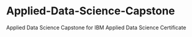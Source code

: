# Applied-Data-Science-Capstone
Applied Data Science Capstone for IBM Applied Data Science Certificate
